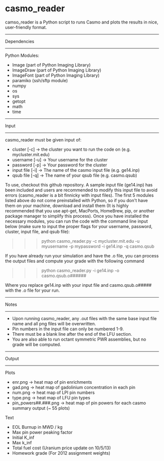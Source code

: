 casmo_reader
============

camso_reader is a Python script to runs Casmo and plots the results in nice, user-friendly format.


*****************************************************
Dependencies
*****************************************************
Python Modules:
- Image (part of Python Imaging Library)
- ImageDraw (part of Python Imaging Library)
- ImageFont (part of Python Imaging Library)
- paramiko (ssh/sftp module)
- numpy
- os
- sys
- getopt
- math
- time
    
*****************************************************
Input
*****************************************************
casmo_reader must be given input of:
- cluster    [-c]   -> the cluster you want to run the code on (e.g. mycluster.mit.edu)
- username   [-u]   -> Your username for the cluster
- password   [-p]   -> Your password for the cluster
- input file [-i]   -> The name of the casmo input file (e.g. ge14.inp)
- qsub file  [-q]   -> The name of your qsub file (e.g. casmo.qsub)

To use, checkout this github repository. A sample input file (ge14.inp) has been included and users are recommended to modify this input file to avoid errors (casmo_reader is a bit finnicky with input files). The first 5 modules listed above do not come preinstalled with Python, so if you don't have them on your machine, download and install them (It is highly recommended that you use apt-get, MacPorts, HomeBrew, pip, or another package manager to simplify this process). Once you have installed the necessary modules, you can run the code with the command line input below (make sure to input the proper flags for your username, password, cluster, input file, and qsub file):

>>> python casmo_reader.py -c mycluster.mit.edu -u myusername -p mypassword -i ge14.inp -q casmo.qsub

If you have already run your simulation and have the .o file, you can process the output files and compute your grade with the following command

>>> python casmo_reader.py -i ge14.inp -o casmo.qsub.o######

Where you replace ge14.inp with your input file and casmo.qsub.o##### with the .o file for your run.

*****************************************************
Notes
*****************************************************
- Upon running casmo_reader, any .out files with the same base input file name and all png files will be overwritten.
- Pin numbers in the input file can only be numbered 1-9.
- There must be a blank line after the end of the LFU section.
- You are also able to run octant symmetric PWR assemblies, but no grade will be computed.

*****************************************************
Output
*****************************************************
Plots
- enr.png  -> heat map of pin enrichments
- gad.png  -> heat map of gadolinium concentration in each pin
- num.png  -> heat map of LPI pin numbers
- type.png -> heat map of LFU pin types
- pin_powers##.###.png -> heat map of pin powers for each casmo summary output (~ 55 plots)

Text
- EOL Burnup in MWD / kg
- Max pin power peaking factor
- Initial K_inf
- Max k_inf
- Total fuel cost (Uranium price update on 10/5/13)
- Homework grade (For 2012 assignment weights)















